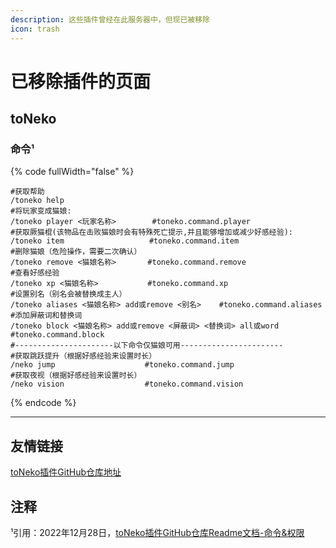 ```yaml
---
description: 这些插件曾经在此服务器中，但现已被移除
icon: trash
---
```


# 已移除插件的页面

## toNeko

### 命令¹

{% code fullWidth="false" %}
```
#获取帮助
/toneko help
#将玩家变成猫娘:
/toneko player <玩家名称>        #toneko.command.player
#获取厥猫棍(该物品在击败猫娘时会有特殊死亡提示,并且能够增加或减少好感经验):
/toneko item                   #toneko.command.item
#删除猫娘（危险操作，需要二次确认）
/toneko remove <猫娘名称>       #toneko.command.remove
#查看好感经验
/toneko xp <猫娘名称>           #toneko.command.xp
#设置别名（别名会被替换成主人）
/toneko aliases <猫娘名称> add或remove <别名>    #toneko.command.aliases
#添加屏蔽词和替换词  
/toneko block <猫娘名称> add或remove <屏蔽词> <替换词> all或word  #toneko.command.block
#----------------------以下命令仅猫娘可用-----------------------
#获取跳跃提升（根据好感经验来设置时长）
/neko jump                    #toneko.command.jump
#获取夜视（根据好感经验来设置时长）
/neko vision                  #toneko.command.vision
```
{% endcode %}

***

## 友情链接

[toNeko插件GitHub仓库地址](https://github.com/CSneko/toNeko)

## 注释

¹引用：2022年12月28日，[toNeko插件GitHub仓库Readme文档-命令&权限](https://github.com/CSneko/toNeko)
